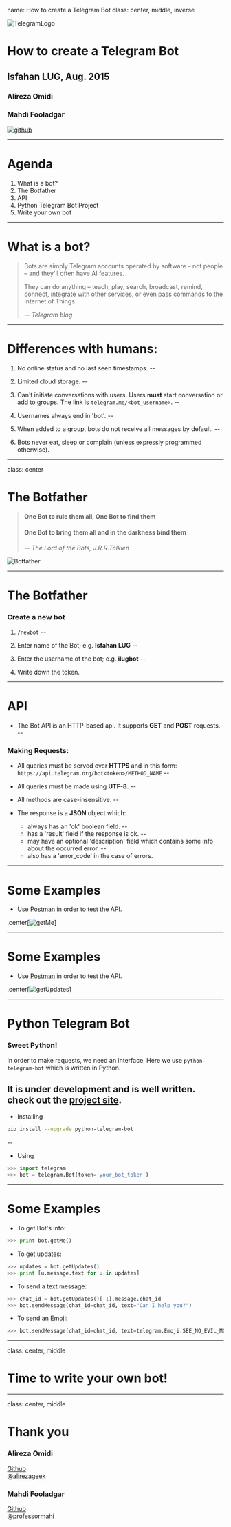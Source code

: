 name: How to create a Telegram Bot
class: center, middle, inverse

![TelegramLogo](img/logo.png)

# How to create a Telegram Bot

## Isfahan LUG, Aug. 2015

### Alireza Omidi
### Mahdi Fooladgar

[![github](img/github.ico)](https://github.com/alirezaomidi/telegram-ilugbot)

---

# Agenda

1. What is a bot?
2. The Botfather
3. API
4. Python Telegram Bot Project
5. Write your own bot

---

# What is a bot?

> Bots are simply Telegram accounts operated by software – not people – and they'll often have AI features.
>
> They can do anything – teach, play, search, broadcast, remind, connect, integrate with other services, or even pass commands to the Internet of Things.
>
> -- <cite>Telegram blog</cite>

---

# Differences with humans:

1. No online status and no last seen timestamps.
--

2. Limited cloud storage.
--

3. Can't initiate conversations with users. Users **must** start conversation or add to groups. The link is `telegram.me/<bot_username>`.
--

4. Usernames always end in 'bot'.
--

5. When added to a group, bots do not receive all messages by default.
--

6. Bots never eat, sleep or complain (unless expressly programmed otherwise).

---

class: center

# The Botfather
> #### One Bot to rule them all, One Bot to find them
> #### One Bot to bring them all and in the darkness bind them
>
> -- <cite>The Lord of the Bots, J.R.R.Tolkien</cite>

![Botfather](img/botfather.png)

---

# The Botfather

### Create a new bot
1. `/newbot`
--

2. Enter name of the Bot; e.g. **Isfahan LUG**
--

3. Enter the username of the bot; e.g. **ilugbot**
--

4. Write down the token.

---

# API

- The Bot API is an HTTP-based api. It supports **GET** and **POST** requests.
--


### Making Requests:
- All queries must be served over **HTTPS** and in this form:
`https://api.telegram.org/bot<token>/METHOD_NAME`
--

- All queries must be made using **UTF-8**.
--

- All methods are case-insensitive.
--

- The response is a **JSON** object which:
    - always has an 'ok' boolean field.
--
    - has a 'result' field if the response is ok.
--
    - may have an optional 'description' field which contains some info about the occurred error.
--
    - also has a 'error_code' in the case of errors.

---

# Some Examples

- Use [Postman](https://www.getpostman.com/) in order to test the API.

.center[![getMe](img/postman1.png)]

---

# Some Examples

- Use [Postman](https://www.getpostman.com/) in order to test the API.

.center[![getUpdates](img/postman2.png)]

---

# Python Telegram Bot

### Sweet Python!

In order to make requests, we need an interface. Here we use `python-telegram-bot` which is written in Python.

It is under development and is well written.
check out the [project site](https://github.com/leandrotoledo/python-telegram-bot).
--

* Installing
```bash
pip install --upgrade python-telegram-bot
```
--

* Using
```python
>>> import telegram
>>> bot = telegram.Bot(token='your_bot_token')
```

---

# Some Examples
* To get Bot's info:
```python
>>> print bot.getMe()
```

* To get updates:
```python
>>> updates = bot.getUpdates()
>>> print [u.message.text for u in updates]
```

* To send a text message:
```python
>>> chat_id = bot.getUpdates()[-1].message.chat_id
>>> bot.sendMessage(chat_id=chat_id, text="Can I help you?")
```

* To send an Emoji:
```python
>>> bot.sendMessage(chat_id=chat_id, text=telegram.Emoji.SEE_NO_EVIL_MONKEY)
```

---

class: center, middle

# Time to write your own bot!

---

class: center, middle

# Thank you

### Alireza Omidi
[Github](https://github.com/alirezaomidi)  
[@alirezageek](https://twitter.com/alirezageek)  
### Mahdi Fooladgar
[Github](https://github.com/professormahi)  
[@professormahi](https://twitter.com/professormahi)
